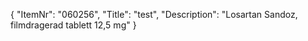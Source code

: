 {
  "ItemNr": "060256",
  "Title": "test",
  "Description": "Losartan Sandoz, filmdragerad tablett 12,5 mg"
}